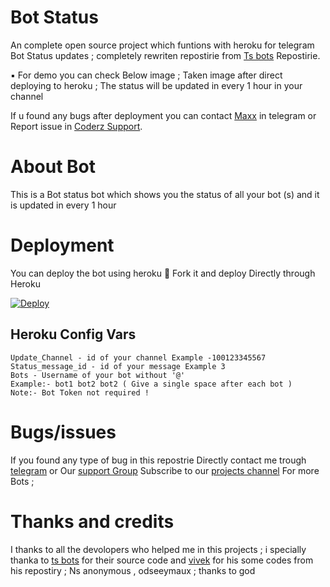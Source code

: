 # Bot Status


An complete open source project which funtions with heroku for telegram Bot Status updates ; completely rewriten repostirie from [Ts bots](github.com/ts_bots) Repostirie.

▪ For demo you can check Below image ; Taken image after direct deploying to heroku ;  The status will be updated in every 1 hour in your channel

If u found any bugs after deployment you can contact [Maxx](https://telegram.dog/Maxxcoderz) in telegram or Report issue in [Coderz Support](https://telegram.dog/CoderzSupport).

# About Bot

This is a Bot status bot which shows you the status of all your bot (s) and it is updated in every 1 hour 


# Deployment

You can deploy the bot using heroku
🥰 Fork it and deploy Directly through Heroku

[![Deploy](https://www.herokucdn.com/deploy/button.svg)](https://heroku.com/deploy?template=https://github.com/Maxxcoderz/Bot-status)

## Heroku Config Vars

```
Update_Channel - id of your channel Example -100123345567
Status_message_id - id of your message Example 3
Bots - Username of your bot without '@'
Example:- bot1 bot2 bot2 ( Give a single space after each bot ) 
Note:- Bot Token not required !
```

# Bugs/issues

If you found any type of bug in this repostrie Directly contact me trough [telegram](telegram.dog/Maxxcoderz) or Our [support Group](https://telegram.dog/CoderzSupport)
Subscribe to our [projects channel](https://telegram.dog/CoderzHEX) For more Bots ;

# Thanks and credits

I thanks to all the devolopers who helped me in this projects ; i specially thanka to [ts bots](github.com/ts_bots) for their source code and [vivek](github.com/vivek_tp) for his some codes from his repostiry ; Ns anonymous , odseeymaux ; thanks to god 
